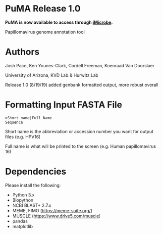# PuMA Release 1.0 

**PuMA is now available to access through [iMicrobe](https://www.imicrobe.us).**

Papillomavirus genome annotation tool

# Authors

Josh Pace, Ken Younes-Clark, Cordell Freeman, Koenraad Van Doorslaer 

University of Arizona, KVD Lab & Hurwitz Lab

Release 1.0 (8/19/19) added genbank formatted output, more robust overall

# Formatting Input FASTA File
    
    >Short name|Full Name
    Sequence


Short name is the abbreviation or accession number you want for output files (e.g. HPV16)

Full name is what will be printed to the screen (e.g. Human papillomavirus 16)

# Dependencies 

Please install the following:

* Python 3.x
* Biopython
* NCBI BLAST+ 2.7.x
* MEME, FIMO (https://meme-suite.org/)
* MUSCLE (https://www.drive5.com/muscle)
* pandas
* matplotlib





